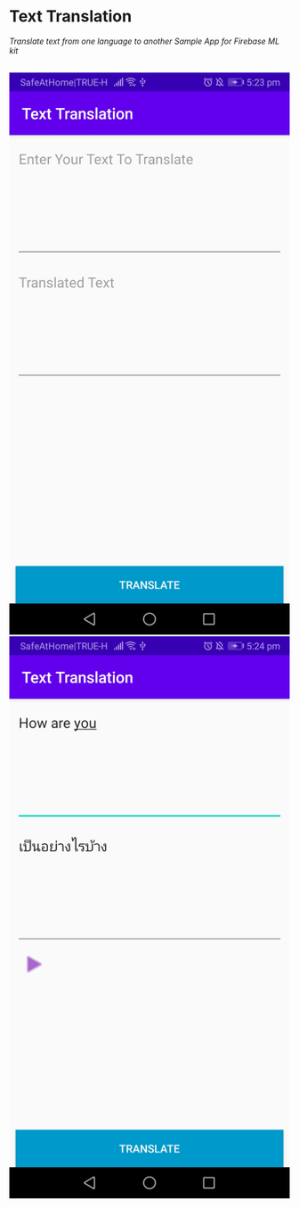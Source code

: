 # Text Translation

*Translate text from one language to another Sample App for Firebase ML kit*
<br><br>

![img](https://github.com/rddewan/TextTranslation/blob/master/image/01.jpg)
<br>
![img](https://github.com/rddewan/TextTranslation/blob/master/image/02.jpg)
<br>


